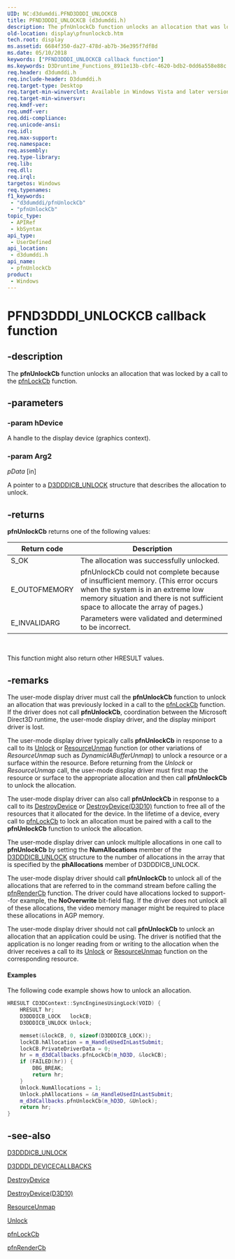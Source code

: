 ```yaml
---
UID: NC:d3dumddi.PFND3DDDI_UNLOCKCB
title: PFND3DDDI_UNLOCKCB (d3dumddi.h)
description: The pfnUnlockCb function unlocks an allocation that was locked by a call to the pfnLockCb function.
old-location: display\pfnunlockcb.htm
tech.root: display
ms.assetid: 6684f350-da27-478d-ab7b-36e395f7df8d
ms.date: 05/10/2018
keywords: ["PFND3DDDI_UNLOCKCB callback function"]
ms.keywords: D3Druntime_Functions_8911e13b-cbfc-4620-bdb2-0dd6a558e88c.xml, PFND3DDDI_UNLOCKCB, PFND3DDDI_UNLOCKCB callback, d3dumddi/pfnUnlockCb, display.pfnunlockcb, pfnUnlockCb, pfnUnlockCb callback function [Display Devices]
req.header: d3dumddi.h
req.include-header: D3dumddi.h
req.target-type: Desktop
req.target-min-winverclnt: Available in Windows Vista and later versions of the Windows operating systems.
req.target-min-winversvr: 
req.kmdf-ver: 
req.umdf-ver: 
req.ddi-compliance: 
req.unicode-ansi: 
req.idl: 
req.max-support: 
req.namespace: 
req.assembly: 
req.type-library: 
req.lib: 
req.dll: 
req.irql: 
targetos: Windows
req.typenames: 
f1_keywords:
 - "d3dumddi/pfnUnlockCb"
 - "pfnUnlockCb"
topic_type:
 - APIRef
 - kbSyntax
api_type:
 - UserDefined
api_location:
 - d3dumddi.h
api_name:
 - pfnUnlockCb
product:
 - Windows
---
```


# PFND3DDDI_UNLOCKCB callback function

## -description

The <b>pfnUnlockCb</b> function unlocks an allocation that was locked by a call to the <a href="https://docs.microsoft.com/windows-hardware/drivers/ddi/d3dumddi/nc-d3dumddi-pfnd3dddi_lockcb">pfnLockCb</a> function.

## -parameters

### -param hDevice

A handle to the display device (graphics context).

### -param Arg2

*pData* [in]

A pointer to a <a href="https://docs.microsoft.com/windows-hardware/drivers/ddi/d3dumddi/ns-d3dumddi-_d3dddicb_unlock">D3DDDICB_UNLOCK</a> structure that describes the allocation to unlock.

## -returns

<b>pfnUnlockCb</b> returns one of the following values:

|Return code|Description|
|--- |--- |
|S_OK|The allocation was successfully unlocked.|
|E_OUTOFMEMORY|pfnUnlockCb could not complete because of insufficient memory. (This error occurs when the system is in an extreme low memory situation and there is not sufficient space to allocate the array of pages.)|
|E_INVALIDARG|Parameters were validated and determined to be incorrect.|
 

This function might also return other HRESULT values.

## -remarks

The user-mode display driver must call the <b>pfnUnlockCb</b> function to unlock an allocation that was previously locked in a call to the <a href="https://docs.microsoft.com/windows-hardware/drivers/ddi/d3dumddi/nc-d3dumddi-pfnd3dddi_lockcb">pfnLockCb</a> function. If the driver does not call <b>pfnUnlockCb</b>, coordination between the Microsoft Direct3D runtime, the user-mode display driver, and the display miniport driver is lost. 

The user-mode display driver typically calls <b>pfnUnlockCb</b> in response to a call to its <a href="https://docs.microsoft.com/windows-hardware/drivers/ddi/d3dumddi/nc-d3dumddi-pfnd3dddi_unlock">Unlock</a> or <a href="https://docs.microsoft.com/windows-hardware/drivers/ddi/d3d10umddi/nc-d3d10umddi-pfnd3d10ddi_resourceunmap">ResourceUnmap</a> function (or other variations of <i>ResourceUnmap</i> such as <i>DynamicIABufferUnmap</i>) to unlock a resource or a surface within the resource. Before returning from the <i>Unlock</i> or <i>ResourceUnmap</i> call, the user-mode display driver must first map the resource or surface to the appropriate allocation and then call <b>pfnUnlockCb</b> to unlock the allocation. 

The user-mode display driver can also call <b>pfnUnlockCb</b> in response to a call to its <a href="https://docs.microsoft.com/windows-hardware/drivers/ddi/d3dumddi/nc-d3dumddi-pfnd3dddi_destroydevice">DestroyDevice</a> or <a href="https://docs.microsoft.com/windows-hardware/drivers/ddi/d3d10umddi/nc-d3d10umddi-pfnd3d10ddi_destroydevice">DestroyDevice(D3D10)</a> function to free all of the resources that it allocated for the device. In the lifetime of a device, every call to <a href="https://docs.microsoft.com/windows-hardware/drivers/ddi/d3dumddi/nc-d3dumddi-pfnd3dddi_lockcb">pfnLockCb</a> to lock an allocation must be paired with a call to the <b>pfnUnlockCb</b> function to unlock the allocation. 

The user-mode display driver can unlock multiple allocations in one call to <b>pfnUnlockCb</b> by setting the <b>NumAllocations</b> member of the <a href="https://docs.microsoft.com/windows-hardware/drivers/ddi/d3dumddi/ns-d3dumddi-_d3dddicb_unlock">D3DDDICB_UNLOCK</a> structure to the number of allocations in the array that is specified by the <b>phAllocations</b> member of D3DDDICB_UNLOCK. 

The user-mode display driver should call <b>pfnUnlockCb</b> to unlock all of the allocations that are referred to in the command stream before calling the <a href="https://docs.microsoft.com/windows-hardware/drivers/ddi/d3dumddi/nc-d3dumddi-pfnd3dddi_rendercb">pfnRenderCb</a> function. The driver could have allocations locked to support--for example, the <b>NoOverwrite</b> bit-field flag. If the driver does not unlock all of these allocations, the video memory manager might be required to place these allocations in AGP memory. 

The user-mode display driver should not call <b>pfnUnlockCb</b> to unlock an allocation that an application could be using. The driver is notified that the application is no longer reading from or writing to the allocation when the driver receives a call to its <a href="https://docs.microsoft.com/windows-hardware/drivers/ddi/d3dumddi/nc-d3dumddi-pfnd3dddi_unlock">Unlock</a> or <a href="https://docs.microsoft.com/windows-hardware/drivers/ddi/d3d10umddi/nc-d3d10umddi-pfnd3d10ddi_resourceunmap">ResourceUnmap</a> function on the corresponding resource. 


#### Examples

The following code example shows how to unlock an allocation.

```cpp
HRESULT CD3DContext::SyncEnginesUsingLock(VOID) {
    HRESULT hr;
    D3DDDICB_LOCK   lockCB;
    D3DDDICB_UNLOCK Unlock;

    memset(&lockCB, 0, sizeof(D3DDDICB_LOCK));
    lockCB.hAllocation = m_HandleUsedInLastSubmit;
    lockCB.PrivateDriverData = 0;                       
    hr = m_d3dCallbacks.pfnLockCb(m_hD3D, &lockCB);
    if (FAILED(hr)) {
        DBG_BREAK;
        return hr;
    }
    Unlock.NumAllocations = 1;
    Unlock.phAllocations = &m_HandleUsedInLastSubmit;
    m_d3dCallbacks.pfnUnlockCb(m_hD3D, &Unlock);   
    return hr;
}
```

## -see-also

<a href="https://docs.microsoft.com/windows-hardware/drivers/ddi/d3dumddi/ns-d3dumddi-_d3dddicb_unlock">D3DDDICB_UNLOCK</a>



<a href="https://docs.microsoft.com/windows-hardware/drivers/ddi/d3dumddi/ns-d3dumddi-_d3dddi_devicecallbacks">D3DDDI_DEVICECALLBACKS</a>



<a href="https://docs.microsoft.com/windows-hardware/drivers/ddi/d3dumddi/nc-d3dumddi-pfnd3dddi_destroydevice">DestroyDevice</a>



<a href="https://docs.microsoft.com/windows-hardware/drivers/ddi/d3d10umddi/nc-d3d10umddi-pfnd3d10ddi_destroydevice">DestroyDevice(D3D10)</a>



<a href="https://docs.microsoft.com/windows-hardware/drivers/ddi/d3d10umddi/nc-d3d10umddi-pfnd3d10ddi_resourceunmap">ResourceUnmap</a>



<a href="https://docs.microsoft.com/windows-hardware/drivers/ddi/d3dumddi/nc-d3dumddi-pfnd3dddi_unlock">Unlock</a>



<a href="https://docs.microsoft.com/windows-hardware/drivers/ddi/d3dumddi/nc-d3dumddi-pfnd3dddi_lockcb">pfnLockCb</a>



<a href="https://docs.microsoft.com/windows-hardware/drivers/ddi/d3dumddi/nc-d3dumddi-pfnd3dddi_rendercb">pfnRenderCb</a>

